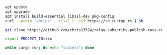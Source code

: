 ```bash
apt update
apt upgrade
apt install build-essential libssl-dev pkg-config
curl --proto '=https' --tlsv1.2 -sSf https://sh.rustup.rs | sh
```

```bash
git clone https://github.com/chris13524/relay-subscribe-publish-race-condition.git
```

```bash
export PROJECT_ID=xxx
```

```bash
while cargo run; do echo "success"; done
```
